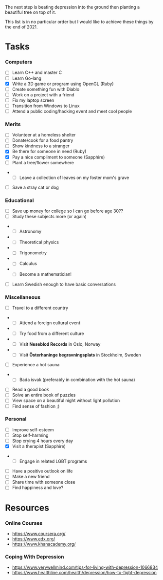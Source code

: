 The next step is beating depression into the ground then planting a beautiful tree on top of it.

This list is in no particular order but I would like to achieve these things by the end of 2021.

# Tasks

### Computers

- [ ] Learn C++ and master C
- [ ] Learn Go-lang
- [x] Write a 3D game or program using OpenGL (Ruby)
- [ ] Create something fun with Diablo
- [ ] Work on a project with a friend
- [ ] Fix my laptop screen
- [ ] Transition from Windows to Linux
- [ ] Attend a public coding/hacking event and meet cool people

### Merits

- [ ] Volunteer at a homeless shelter
- [ ] Donate/cook for a food pantry
- [ ] Show kindness to a stranger
- [x] Be there for someone in need (Ruby)
- [x] Pay a nice compliment to someone (Sapphire)
- [ ] Plant a tree/flower somewhere
- - [ ] Leave a collection of leaves on my foster mom's grave
- [ ] Save a stray cat or dog

### Educational

- [ ] Save up money for college so I can go before age 30??
- [ ] Study these subjects more (or again)
- - [ ] Astronomy
- - [ ] Theoretical physics
- - [ ] Trigonometry
- - [ ] Calculus
- - [ ] Become a mathematician!
- [ ] Learn Swedish enough to have basic conversations

### Miscellaneous

- [ ] Travel to a different country
- - [ ] Attend a foreign cultural event
- - [ ] Try food from a different culture
- - [ ] Visit **Neseblod Records** in Oslo, Norway
- - [ ] Visit **Österhaninge begravningsplats** in Stockholm, Sweden
- [ ] Experience a hot sauna
- - [ ] Bada isvak (preferably in combination with the hot sauna)
- [ ] Read a good book
- [ ] Solve an entire book of puzzles
- [ ] View space on a beautiful night without light pollution
- [ ] Find sense of fashion ;)

### Personal

- [ ] Improve self-esteem
- [ ] Stop self-harming
- [ ] Stop crying 4 hours every day
- [x] Visit a therapist (Sapphire)
- - [ ] Engage in related LGBT programs
- [ ] Have a positive outlook on life
- [ ] Make a new friend
- [ ] Share time with someone close
- [ ] Find happiness and love?

# Resources

### Online Courses

- https://www.coursera.org/
- https://www.edx.org/
- https://www.khanacademy.org/

### Coping With Depression

- https://www.verywellmind.com/tips-for-living-with-depression-1066834
- https://www.healthline.com/health/depression/how-to-fight-depression
